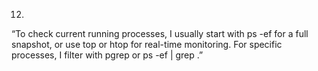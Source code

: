 12.
“To check current running processes, I usually start with ps -ef for a full snapshot, or use top or htop for real-time monitoring. For specific processes, I filter with pgrep or ps -ef | grep <name>.”
